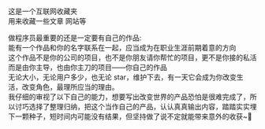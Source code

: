 # 
这是一个互联网收藏夹      
用来收藏一些文章 网站等

做程序员最重要的还是一定要有自己的作品:    
能有一个作品和你的名字联系在一起，应当成为在职业生涯前期着意的方向   
这个作品不是你的公司的项目，也不是你朋友请你帮忙的项目，更不是你接的私活   
而是由你主导，也由你主刀的项目——你自己的作品   
无论大小，无论用户多少，也无论 star，维护下去，有一天它会成为你改变生活，改变角色，最理所应当的理由。   
我仔细的审视了以下自己的能力，想要写出改变世界的产品恐怕是很难完成了，所以讨巧选择了整理归纳，把这个当作自己的产品，认认真真输出内容，踏踏实实埋下一颗种子，短时间内可能没有结果，但坚持做了说不定就能带来意外的收获~👀
